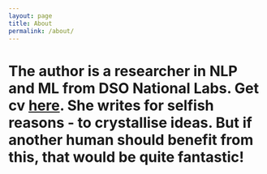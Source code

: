 ```yaml
---
layout: page
title: About
permalink: /about/
---
```


# The author is a researcher in NLP and ML from DSO National Labs. Get cv [here](https://drive.google.com/file/d/1j6sra1MTzZTeETPesiT0Em5hIs69Ir0p/view?usp=sharing). She writes for selfish reasons - to crystallise ideas. But if another human should benefit from this, that would be quite fantastic!
